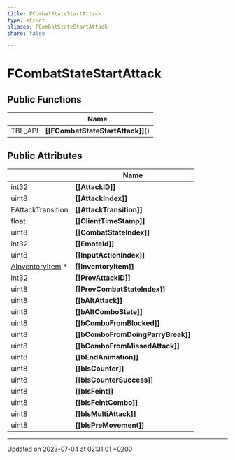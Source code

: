 ```yaml
---
title: FCombatStateStartAttack
type: struct
aliases: FCombatStateStartAttack
share: false

---
```


# FCombatStateStartAttack





## Public Functions

|                | Name           |
| -------------- | -------------- |
| TBL_API | **[[FCombatStateStartAttack]]**() |

## Public Attributes

|                | Name           |
| -------------- | -------------- |
| int32 | **[[AttackID]]**  |
| uint8 | **[[AttackIndex]]**  |
| EAttackTransition | **[[AttackTransition]]**  |
| float | **[[ClientTimeStamp]]**  |
| uint8 | **[[CombatStateIndex]]**  |
| int32 | **[[EmoteId]]**  |
| uint8 | **[[InputActionIndex]]**  |
| [AInventoryItem](/docs/SDK/Source/Classes/classAInventoryItem.md) * | **[[InventoryItem]]**  |
| int32 | **[[PrevAttackID]]**  |
| uint8 | **[[PrevCombatStateIndex]]**  |
| uint8 | **[[bAltAttack]]**  |
| uint8 | **[[bAltComboState]]**  |
| uint8 | **[[bComboFromBlocked]]**  |
| uint8 | **[[bComboFromDoingParryBreak]]**  |
| uint8 | **[[bComboFromMissedAttack]]**  |
| uint8 | **[[bEndAnimation]]**  |
| uint8 | **[[bIsCounter]]**  |
| uint8 | **[[bIsCounterSuccess]]**  |
| uint8 | **[[bIsFeint]]**  |
| uint8 | **[[bIsFeintCombo]]**  |
| uint8 | **[[bIsMultiAttack]]**  |
| uint8 | **[[bIsPreMovement]]**  |

-------------------------------

Updated on 2023-07-04 at 02:31:01 +0200